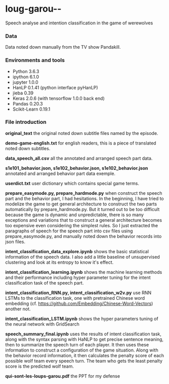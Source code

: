 # loug-garou--
Speech analyse and intention classification in the game of werewolves



### Data

Data noted down manually from the TV show Pandakill.

### Environments and tools

- Python 3.6.3
- ipython 6.1.0
- jupyter 1.0.0
- HanLP 0.1.41 (python interface pyHanLP)
- jieba 0.39
- Keras 2.0.6 (with tensorflow 1.0.0 back end)
- Pandas 0.20.3
- Scikit-Learn 0.19.1



### File introduction



**original_text** the original noted down subtitle files named by the episode.



**demo-game-english.txt** for english readers, this is a piece of translated noted down subtitles.



**data_speech_all.csv** all the annotated and arranged speech part data.



**s1e101_behavior.json, s1e102_behavior.json, s1e102_behavior.json** annotated and arranged behavior part data exemple.



**userdict.txt** user dictionary which contains special game terms.



**prepare_easymode.py, prepare_hardmode.py** when construct the speech part and the behavior part, I had hesitations. In the beginning, I have tried to modelize the game to get general architecture to construct the two parts automatically by prepare_hardmode.py. But it turned out to be too difficult because the game is dynamic and unpredictable, there is so many exceptions and variations that to construct a general architecture becomes too expensive even considering the simplest rules. So I just extracted the paragraphs of speech for the speech part into csv files using prepare_easymode.py, and manually noted down the behavior records into json files.



**intent_classification_data_explore.ipynb** shows the basic statistical information of the speech data. I also add a little baseline of unsupervised clustering and look at its entropy to know it's effect.



**intent_classification_learning.ipynb** shows the machine learning methods and their performance including hyper parameter tuning for the intent classification task of the speech part.



**intent_classification_RNN.py, intent_classification_w2v.py** use RNN LSTMs to the classification task, one with pretrained Chinese word embedding (cf.  https://github.com/Embedding/Chinese-Word-Vectors) another not.



**intent_classification_LSTM.ipynb** shows the hyper parameters tuning of the neural network with GridSearch



**speech_summary_final.ipynb** uses the results of intent classification task, along with the syntax parsing with HaNLP to get precise sentence meaning, then to summarize the speech turn of each player. It then uses these information to construct a configuration of the game situation. Along with the behavior record information, it then calculates the penalty score of each possible wolf team every speech turn. The team who gets the least penalty score is the predicted wolf team.



**qui-sont-les-loups-garou.pdf** the PPT for my defense